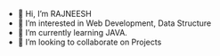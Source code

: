 - 👋 Hi, I’m RAJNEESH
- 👀 I’m interested in Web Development, Data Structure
- 🌱 I’m currently learning JAVA.
- 💞️ I’m looking to collaborate on Projects

<!---
BestCoder13/BestCoder13 is a ✨ special ✨ repository because its `README.md` (this file) appears on your GitHub profile.
You can click the Preview link to take a look at your changes.
--->

